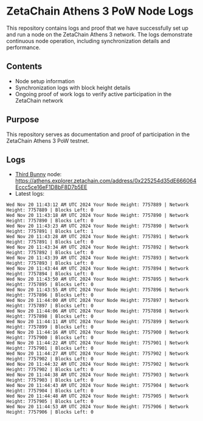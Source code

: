 # ZetaChain Athens 3 PoW Node Logs
This repository contains logs and proof that we have successfully set up and run a node on the ZetaChain Athens 3 network. The logs demonstrate continuous node operation, including synchronization details and performance.

## Contents
- Node setup information
- Synchronization logs with block height details
- Ongoing proof of work logs to verify active participation in the ZetaChain network

## Purpose
This repository serves as documentation and proof of participation in the ZetaChain Athens 3 PoW testnet.

## Logs

- [Third Bunny](https://thirdbunny.xyz/) node: https://athens.explorer.zetachain.com/address/0x225254d35dE666064Eccc5ce16eF1D8bF8D7b5EE
- Latest logs:
```
Wed Nov 20 11:43:12 AM UTC 2024 Your Node Height: 7757889 | Network Height: 7757889 | Blocks Left: 0
Wed Nov 20 11:43:18 AM UTC 2024 Your Node Height: 7757890 | Network Height: 7757890 | Blocks Left: 0
Wed Nov 20 11:43:23 AM UTC 2024 Your Node Height: 7757890 | Network Height: 7757891 | Blocks Left: 1
Wed Nov 20 11:43:28 AM UTC 2024 Your Node Height: 7757891 | Network Height: 7757891 | Blocks Left: 0
Wed Nov 20 11:43:34 AM UTC 2024 Your Node Height: 7757892 | Network Height: 7757892 | Blocks Left: 0
Wed Nov 20 11:43:39 AM UTC 2024 Your Node Height: 7757893 | Network Height: 7757893 | Blocks Left: 0
Wed Nov 20 11:43:44 AM UTC 2024 Your Node Height: 7757894 | Network Height: 7757894 | Blocks Left: 0
Wed Nov 20 11:43:50 AM UTC 2024 Your Node Height: 7757895 | Network Height: 7757895 | Blocks Left: 0
Wed Nov 20 11:43:55 AM UTC 2024 Your Node Height: 7757896 | Network Height: 7757896 | Blocks Left: 0
Wed Nov 20 11:44:00 AM UTC 2024 Your Node Height: 7757897 | Network Height: 7757897 | Blocks Left: 0
Wed Nov 20 11:44:06 AM UTC 2024 Your Node Height: 7757898 | Network Height: 7757898 | Blocks Left: 0
Wed Nov 20 11:44:11 AM UTC 2024 Your Node Height: 7757899 | Network Height: 7757899 | Blocks Left: 0
Wed Nov 20 11:44:16 AM UTC 2024 Your Node Height: 7757900 | Network Height: 7757900 | Blocks Left: 0
Wed Nov 20 11:44:22 AM UTC 2024 Your Node Height: 7757901 | Network Height: 7757901 | Blocks Left: 0
Wed Nov 20 11:44:27 AM UTC 2024 Your Node Height: 7757902 | Network Height: 7757902 | Blocks Left: 0
Wed Nov 20 11:44:32 AM UTC 2024 Your Node Height: 7757902 | Network Height: 7757902 | Blocks Left: 0
Wed Nov 20 11:44:38 AM UTC 2024 Your Node Height: 7757903 | Network Height: 7757903 | Blocks Left: 0
Wed Nov 20 11:44:43 AM UTC 2024 Your Node Height: 7757904 | Network Height: 7757904 | Blocks Left: 0
Wed Nov 20 11:44:48 AM UTC 2024 Your Node Height: 7757905 | Network Height: 7757905 | Blocks Left: 0
Wed Nov 20 11:44:53 AM UTC 2024 Your Node Height: 7757906 | Network Height: 7757906 | Blocks Left: 0
```
